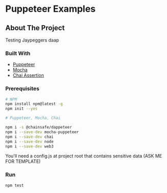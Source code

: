 # Puppeteer Examples
## About The Project

Testing Jaypeggers daap

### Built With

* [Puppeteer](https://pptr.dev/)
* [Mocha](https://mochajs.org/)
* [Chai Assertion](https://www.chaijs.com/)

### Prerequisites

```sh
# NPM
npm install npm@latest -g
npm init --yes

# Puppeteer, Mocha, Chai

npm i -s @chainsafe/dappeteer
npm i --save-dev mocha-puppeteer
npm i --save-dev chai
npm i --save-dev node
npm i --save-dev web3
```

You'll need a config.js at project root that contains sensitive data (ASK ME FOR TEMPLATE)

### Run

```sh
npm test
```